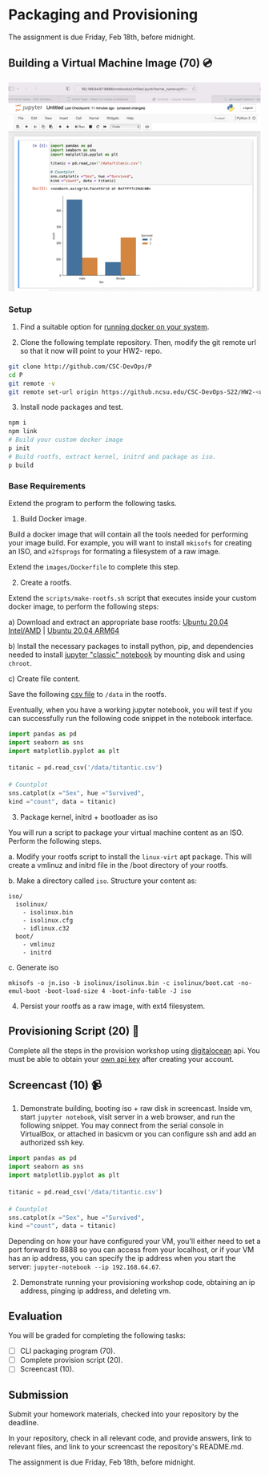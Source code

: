 # Packaging and Provisioning

The assignment is due Friday, Feb 18th, before midnight.

## Building a Virtual Machine Image (70) 💿

![demo](imgs/jupyter-notebook.png)

### Setup

1. Find a suitable option for [running docker on your system](../Content/Virtualization/Containers/DockerOptions.md).


2. Clone the following template repository. Then, modify the git remote url so that it now will point to your HW2-<unity> repo.

```bash
git clone http://github.com/CSC-DevOps/P
cd P
git remote -v
git remote set-url origin https://github.ncsu.edu/CSC-DevOps-S22/HW2-<unity>-DevOps
```

3. Install node packages and test.

```bash
npm i
npm link
# Build your custom docker image
p init
# Build rootfs, extract kernel, initrd and package as iso.
p build
```

### Base Requirements

Extend the program to perform the following tasks.

1. Build Docker image.

Build a docker image that will contain all the tools needed for performing your image build. For example, you will want to install `mkisofs` for creating an ISO, and `e2fsprogs` for formating a filesystem of a raw image.

Extend the `images/Dockerfile` to complete this step.

2. Create a rootfs.

Extend the `scripts/make-rootfs.sh` script that executes inside your custom docker image, to perform the following steps:

a) Download and extract an appropriate base rootfs: [Ubuntu 20.04 Intel/AMD](https://cloud-images.ubuntu.com/focal/current/focal-server-cloudimg-amd64-root.tar.xz) | [Ubuntu 20.04 ARM64](https://cloud-images.ubuntu.com/focal/current/focal-server-cloudimg-arm64-root.tar.xz)

b) Install the necessary packages to install python, pip, and dependencies needed to install [jupyter "classic" notebook](https://jupyter.org/install) by mounting disk and using `chroot`.

c) Create file content.

Save the following [csv file](https://raw.githubusercontent.com/datasciencedojo/datasets/master/titanic.csv) to `/data` in the rootfs. 

Eventually, when you have a working jupyter notebook, you will test if you can successfully run the following code snippet in the notebook interface.

```python
import pandas as pd
import seaborn as sns
import matplotlib.pyplot as plt

titanic = pd.read_csv('/data/titantic.csv')

# Countplot
sns.catplot(x ="Sex", hue ="Survived",
kind ="count", data = titanic)
```

3. Package kernel, initrd + bootloader as iso

You will run a script to package your virtual machine content as an ISO.
Perform the following steps.

a. Modify your rootfs script to install the `linux-virt` apt package. This will create a vmlinuz and initrd file in the /boot directory of your rootfs. 

b. Make a directory called `iso`. Structure your content as:

```
iso/
  isolinux/
    - isolinux.bin
    - isolinux.cfg
    - idlinux.c32
  boot/
    - vmlinuz
    - initrd
```

c. Generate iso

```
mkisofs -o jn.iso -b isolinux/isolinux.bin -c isolinux/boot.cat -no-emul-boot -boot-load-size 4 -boot-info-table -J iso
```

4. Persist your rootfs as a raw image, with ext4 filesystem.

## Provisioning Script (20) 🌊

Complete all the steps in the provision workshop using [digitalocean](https://developers.digitalocean.com/v2/) api. You must be able to obtain your [own api key](https://www.digitalocean.com/docs/api/create-personal-access-token/) after creating your account.

## Screencast (10) 📹

1) Demonstrate building, booting iso + raw disk in screencast.
Inside vm, start `jupyter notebook`, visit server in a web browser, and run the following snippet. You may connect from the serial console in VirtualBox, or attached in basicvm or you can configure ssh and add an authorized ssh key.

```python
import pandas as pd
import seaborn as sns
import matplotlib.pyplot as plt

titanic = pd.read_csv('/data/titantic.csv')

# Countplot
sns.catplot(x ="Sex", hue ="Survived",
kind ="count", data = titanic)
```

Depending on how your have configured your VM, you'll either need to set a port forward to 8888 so you can access from your localhost, or if your VM has an ip address, you can specify the ip address when you start the server:
`jupyter-notebook --ip 192.168.64.67`.

2) Demonstrate running your provisioning workshop code, obtaining an ip address, pinging ip address, and deleting vm.

## Evaluation

You will be graded for completing the following tasks:

* [ ] CLI packaging program (70).
* [ ] Complete provision script (20).
* [ ] Screencast (10).

## Submission

Submit your homework materials, checked into your repository by the deadline.

In your repository, check in all relevant code, and provide answers, link to relevant files, and link to your screencast the repository's README.md.

The assignment is due Friday, Feb 18th, before midnight.
